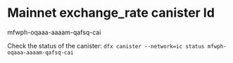 # Mainnet exchange_rate canister Id
mfwph-oqaaa-aaaam-qafsq-cai

Check the status of the canister: `dfx canister --network=ic status mfwph-oqaaa-aaaam-qafsq-cai`
